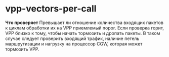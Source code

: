 # vpp-vectors-per-call

**Что проверяет**
Превышает ли отношение количества входящих пакетов к циклам обработки их на VPP приемлемый порог. Если проверка горит, VPP близко к тому, чтобы начать тормозить и дропать пакеты. В таком случае следует проверить входящий трафик, наличие петель маршрутизации и нагрузку на процессор CGW, которая может тормозить VPP.
